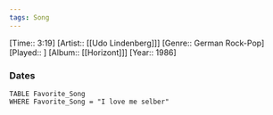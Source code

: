 ```yaml
---
tags: Song  
---
```

[Time:: 3:19]
[Artist:: [[Udo Lindenberg]]]
[Genre:: German Rock-Pop]
[Played:: ]
[Album:: [[Horizont]]]
[Year:: 1986]
### Dates
````dataview
TABLE Favorite_Song
WHERE Favorite_Song = "I love me selber"
````